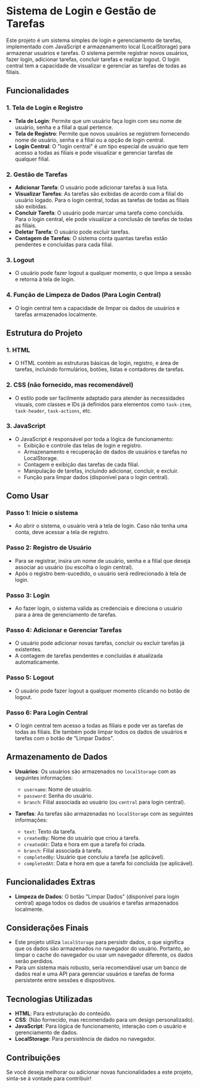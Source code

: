 # Sistema de Login e Gestão de Tarefas

Este projeto é um sistema simples de login e gerenciamento de tarefas, implementado com JavaScript e armazenamento local (LocalStorage) para armazenar usuários e tarefas. O sistema permite registrar novos usuários, fazer login, adicionar tarefas, concluir tarefas e realizar logout. O login central tem a capacidade de visualizar e gerenciar as tarefas de todas as filiais.

## Funcionalidades

### 1. **Tela de Login e Registro**
   - **Tela de Login**: Permite que um usuário faça login com seu nome de usuário, senha e a filial a qual pertence.
   - **Tela de Registro**: Permite que novos usuários se registrem fornecendo nome de usuário, senha e a filial ou a opção de login central.
   - **Login Central**: O "login central" é um tipo especial de usuário que tem acesso a todas as filiais e pode visualizar e gerenciar tarefas de qualquer filial.

### 2. **Gestão de Tarefas**
   - **Adicionar Tarefa**: O usuário pode adicionar tarefas à sua lista.
   - **Visualizar Tarefas**: As tarefas são exibidas de acordo com a filial do usuário logado. Para o login central, todas as tarefas de todas as filiais são exibidas.
   - **Concluir Tarefa**: O usuário pode marcar uma tarefa como concluída. Para o login central, ele pode visualizar a conclusão de tarefas de todas as filiais.
   - **Deletar Tarefa**: O usuário pode excluir tarefas.
   - **Contagem de Tarefas**: O sistema conta quantas tarefas estão pendentes e concluídas para cada filial.

### 3. **Logout**
   - O usuário pode fazer logout a qualquer momento, o que limpa a sessão e retorna à tela de login.

### 4. **Função de Limpeza de Dados (Para Login Central)**
   - O login central tem a capacidade de limpar os dados de usuários e tarefas armazenados localmente.

## Estrutura do Projeto

### 1. **HTML**
   - O HTML contém as estruturas básicas de login, registro, e área de tarefas, incluindo formulários, botões, listas e contadores de tarefas.

### 2. **CSS (não fornecido, mas recomendável)**
   - O estilo pode ser facilmente adaptado para atender às necessidades visuais, com classes e IDs já definidos para elementos como `task-item`, `task-header`, `task-actions`, etc.

### 3. **JavaScript**
   - O JavaScript é responsável por toda a lógica de funcionamento:
     - Exibição e controle das telas de login e registro.
     - Armazenamento e recuperação de dados de usuários e tarefas no LocalStorage.
     - Contagem e exibição das tarefas de cada filial.
     - Manipulação de tarefas, incluindo adicionar, concluir, e excluir.
     - Função para limpar dados (disponível para o login central).

## Como Usar

### Passo 1: Inicie o sistema
   - Ao abrir o sistema, o usuário verá a tela de login. Caso não tenha uma conta, deve acessar a tela de registro.

### Passo 2: Registro de Usuário
   - Para se registrar, insira um nome de usuário, senha e a filial que deseja associar ao usuário (ou escolha o login central).
   - Após o registro bem-sucedido, o usuário será redirecionado à tela de login.

### Passo 3: Login
   - Ao fazer login, o sistema valida as credenciais e direciona o usuário para a área de gerenciamento de tarefas.

### Passo 4: Adicionar e Gerenciar Tarefas
   - O usuário pode adicionar novas tarefas, concluir ou excluir tarefas já existentes.
   - A contagem de tarefas pendentes e concluídas é atualizada automaticamente.

### Passo 5: Logout
   - O usuário pode fazer logout a qualquer momento clicando no botão de logout.

### Passo 6: Para Login Central
   - O login central tem acesso a todas as filiais e pode ver as tarefas de todas as filiais. Ele também pode limpar todos os dados de usuários e tarefas com o botão de "Limpar Dados".

## Armazenamento de Dados

- **Usuários**: Os usuários são armazenados no `localStorage` com as seguintes informações:
  - `username`: Nome de usuário.
  - `password`: Senha do usuário.
  - `branch`: Filial associada ao usuário (ou `central` para login central).

- **Tarefas**: As tarefas são armazenadas no `localStorage` com as seguintes informações:
  - `text`: Texto da tarefa.
  - `createdBy`: Nome do usuário que criou a tarefa.
  - `createdAt`: Data e hora em que a tarefa foi criada.
  - `branch`: Filial associada à tarefa.
  - `completedBy`: Usuário que concluiu a tarefa (se aplicável).
  - `completedAt`: Data e hora em que a tarefa foi concluída (se aplicável).

## Funcionalidades Extras

- **Limpeza de Dados**: O botão "Limpar Dados" (disponível para login central) apaga todos os dados de usuários e tarefas armazenados localmente.

## Considerações Finais

- Este projeto utiliza `localStorage` para persistir dados, o que significa que os dados são armazenados no navegador do usuário. Portanto, ao limpar o cache do navegador ou usar um navegador diferente, os dados serão perdidos.
- Para um sistema mais robusto, seria recomendável usar um banco de dados real e uma API para gerenciar usuários e tarefas de forma persistente entre sessões e dispositivos.

## Tecnologias Utilizadas

- **HTML**: Para estruturação do conteúdo.
- **CSS**: (Não fornecido, mas recomendado para um design personalizado).
- **JavaScript**: Para lógica de funcionamento, interação com o usuário e gerenciamento de dados.
- **LocalStorage**: Para persistência de dados no navegador.

## Contribuições

Se você deseja melhorar ou adicionar novas funcionalidades a este projeto, sinta-se à vontade para contribuir!
